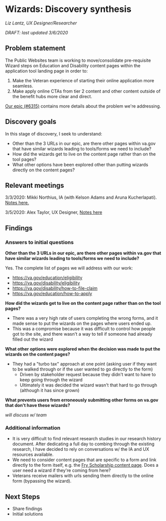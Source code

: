 # Wizards: Discovery synthesis

*Liz Lantz, UX Designer/Researcher*

*DRAFT: last updated 3/6/2020*

## Problem statement

The Public Websites team is working to move/consolidate pre-requisite Wizard steps on Education and Disability content pages within the application tool landing page in order to:

1. Make the Veteran experience of starting their online application more seamless.
2. Make apply online CTAs from tier 2 content and other content outside of the benefit hubs more clear and direct.

[Our epic (#6315)](https://github.com/department-of-veterans-affairs/va.gov-team/issues/6315) contains more details about the problem we're addressing.

## Discovery goals

In this stage of discovery, I seek to understand:

- Other than the 3 URLs in our epic, are there other pages within va.gov that have similar wizards leading to tools/forms we need to include?
- How did the wizards get to live on the content page rather than on the tool pages?
- What other options have been explored other than putting wizards directly on the content pages?

## Relevant meetings

3/3/2020: Mikki Northius, IA (with Kelson Adams and Aruna Kucherlapati).  [Notes here.](https://github.com/department-of-veterans-affairs/va.gov-team/blob/master/products/public-websites/how-to-apply-wizards/discovery/20200303-ia-discovery.md)

3/5/2020: Alex Taylor, UX Designer, [Notes here](https://github.com/department-of-veterans-affairs/va.gov-team/blob/master/products/public-websites/how-to-apply-wizards/discovery/20200305-ux-research-background.md)

## Findings

### Answers to initial questions

**Other than the 3 URLs in our epic, are there other pages within va.gov that have similar wizards leading to tools/forms we need to include?**

Yes. The complete list of pages we will address with our work:

- https://va.gov/education/eligibility
- https://va.gov/disability/eligibility
- https://va.gov/disability/how-to-file-claim
- https://va.gov/education/how-to-apply

**How did the wizards get to live on the content page rather than on the tool pages?**

- There was a very high rate of users completing the wrong forms, and it made sense to put the wizards on the pages where users ended up.
- This was a compromise because it was difficult to control how people got to the site, and there wasn't a way to tell if someone had already filled out the wizard

**What other options were explored when the decision was made to put the wizards on the content pages?**

- They had a "turbo tax" approach at one point (asking user if they want to be walked through or if the user wanted to go directly to the form)
  - Driven by stakeholder request because they didn't want to have to keep going through the wizard
  - Ultimately it was decided the wizard wasn't that hard to go through (although it has since grown)

**What prevents users from erroneously submitting other forms on va.gov that don't have these wizards?**

*will discuss w/ team*

### Additional information

- It is very difficult to find relevant research studies in our research history document. After dedicating a full day to combing through the existing research, I have decided to rely on conversations w/ the IA and UX resources available.
- We need to consider content pages that are specific to a form and link directly to the form itself, e.g. the [Fry Scholarship content page](https://www.va.gov/education/survivor-dependent-benefits/fry-scholarship/). Does a user need a wizard if they're coming from here?
- Veterans receive mailers with urls sending them directly to the online form (bypassing the wizard).



## Next Steps

- Share findings
- Initial solutions
